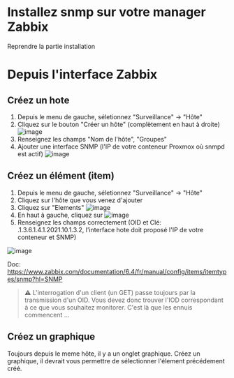 # Installez snmp sur votre manager Zabbix
Reprendre la partie installation

# Depuis l'interface Zabbix
## Créez un hote
 1. Depuis le menu de gauche, séletionnez "Surveillance" -> "Hôte"
 2. Cliquez sur le bouton "Créer un hôte" (complètement en haut à droite) ![image](https://github.com/ornech/Supervision-zabbix/assets/101867500/35cb1694-f611-429c-88a4-82ba86297e26)
 3. Renseignez les champs "Nom de l'hôte", "Groupes"
 4. Ajouter une interface SNMP (l'IP de votre conteneur Proxmox où snmpd est actif) ![image](https://github.com/ornech/Supervision-zabbix/assets/101867500/70070581-f216-40b4-b7c6-0ee605a56ebb)


## Créez un élément (item)
 1. Depuis le menu de gauche, séletionnez "Surveillance" -> "Hôte"
 2. Cliquez sur l'hôte que vous venez d'ajouter
 3. Cliquez sur "Elements" ![image](https://github.com/ornech/SNMP/assets/101867500/06f48320-e092-44d0-8d8e-1056c37819ac)
 4. En haut à gauche, cliquez sur ![image](https://github.com/ornech/SNMP/assets/101867500/14f27500-f6df-43a6-9408-7d9520ce9055)
 5. Renseignez les champs correctement (OID et Clé: .1.3.6.1.4.1.2021.10.1.3.2, l'interface hote doit proposé l'IP de votre conteneur et SNMP)

![image](https://github.com/ornech/SNMP/assets/101867500/4ee86a49-8084-4d74-80fd-e0f9d5031a4b)

Doc: https://www.zabbix.com/documentation/6.4/fr/manual/config/items/itemtypes/snmp?hl=SNMP

> :warning: L'interrogation d'un client (un GET) passe toujours par la transmission d'un OID. Vous devez donc trouver l'IOD correspondant à ce que vous souhaitez monitorer. C'est là que les ennuis commencent ...

## Créez un graphique
Toujours depuis le meme hôte, il y a un onglet graphique. Créez un graphique, il devrait vous permettre de sélectionner l'élement précédement créé.
